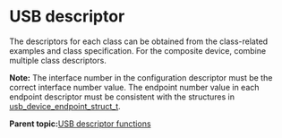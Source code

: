 # USB descriptor

The descriptors for each class can be obtained from the class-related examples and class specification. For the composite device, combine multiple class descriptors.

**Note:** The interface number in the configuration descriptor must be the correct interface number value. The endpoint number value in each endpoint descriptor must be consistent with the structures in [usb\_device\_endpoint\_struct\_t](usb_device_endpoint_struct_t.md).

**Parent topic:**[USB descriptor functions](../topics/usb_descriptor_functions.md)

